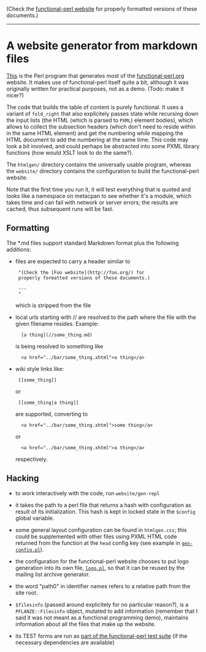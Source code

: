 (Check the [functional-perl website](http://functional-perl.org/) for
properly formatted versions of these documents.)

---

# A website generator from markdown files

[This](gen) is the Perl program that generates most of the
[functional-perl.org](http://functional-perl.org) website. It makes
use of functional-perl itself quite a bit, although it was originally
written for practical purposes, not as a demo. (Todo: make it nicer?)

The code that builds the table of content is purely functional. It
uses a variant of `fold_right` that also explicitely passes state
while recursing down the input lists (the HTML (which is parsed to
`PXML`) element bodies), which allows to collect the subsection
headers (which don't need to reside within in the same HTML element)
and get the numbering while mapping the HTML document to add the
numbering at the same time. This code may look a bit involved, and
could perhaps be abstracted into some PXML library functions (how
would XSLT look to do the same?).

The `htmlgen/` directory contains the universally usable program,
whereas the `website/` directory contains the configuration to build
the functional-perl website.

Note that the first time you run it, it will test everything that is
quoted and looks like a namespace on metacpan to see whether it's a
module, which takes time and can fail with network or server errors;
the results are cached, thus subsequent runs will be fast.

## Formatting

The *.md files support standard Markdown format plus the following
additions:

 - files are expected to carry a header similar to

        "(Check the [Foo website](http://foo.org/) for
        properly formatted versions of these documents.)

        ---
        "

   which is stripped from the file

 - local urls starting with // are resolved to the path where the file
    with the given filename resides. Example:

         [a thing](//some_thing.md)

   is being resolved to something like

         <a href="../bar/some_thing.xhtml">a thing</a>

 - wiki style links like:

        [[some_thing]]

   or

        [[some_thing|a thing]]

   are supported, converting to

         <a href="../bar/some_thing.xhtml">some thing</a>

   or

         <a href="../bar/some_thing.xhtml">a thing</a>

   respectively.


## Hacking

* to work interactively with the code, run `website/gen-repl`

* it takes the path to a perl file that returns a hash with
  configuration as result of its initialization. This hash is kept in
  locked state in the `$config` global variable.

* some general layout configuration can be found in `htmlgen.css`;
  this could be supplemented with other files using PXML HTML code
  returned from the function at the `head` config key (see example in
  [`gen-config.pl`](../website/gen-config.pl)).

* the configuration for the functional-perl website chooses to put
  logo generation into its own file, [`logo.pl`](../website/logo.pl),
  so that it can be reused by the mailing list archive generator.

* the word "path0" in identifier names refers to a relative path from
  the site root.

* `$filesinfo` (passed around explicitely for no particular reason?),
  is a `PFLANZE::Filesinfo` object, mutated to add information
  (remember that I said it was not meant as a functional programming
  demo), maintains information about all the files that make up the website.

* its TEST forms are run as [part of the functional-perl test
  suite](../t/htmlgen) (if the necessary dependencies are available)

